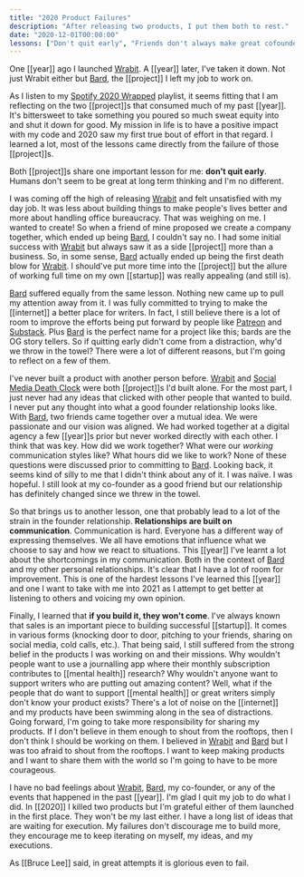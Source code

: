 ```yaml
---
title: "2020 Product Failures"
description: "After releasing two products, I put them both to rest."
date: "2020-12-01T00:00:00"
lessons: ["Don't quit early", "Friends don't always make great cofounders", "Relationships are built on communication", "If you build it, they won't come"]
---
```


One [[year]] ago I launched [Wrabit](/projects/wrabit). A [[year]] later, I've taken it down. Not just Wrabit either but [Bard](/projects/bard), the [[project]] I left my job to work on.

As I listen to my [Spotify 2020 Wrapped](https://open.spotify.com/genre/2020-page) playlist, it seems fitting that I am reflecting on the two [[project]]s that consumed much of my past [[year]]. It's bittersweet to take something you poured so much sweat equity into and shut it down for good. My mission in life is to have a positive impact with my code and 2020 saw my first true bout of effort in that regard. I learned a lot, most of the lessons came directly from the failure of those [[project]]s.

Both [[project]]s share one important lesson for me: **don't quit early**. Humans don't seem to be great at long term thinking and I'm no different.

I was coming off the high of releasing [Wrabit](/projects/wrabit) and felt unsatisfied with my day job. It was less about building things to make people's lives better and more about handling office bureaucracy. That was weighing on me. I wanted to create! So when a friend of mine proposed we create a company together, which ended up being [Bard](/projects/bard), I couldn't say no. I had some initial success with [Wrabit](/projects/wrabit) but always saw it as a side [[project]] more than a business. So, in some sense, [Bard](/projects/bard) actually ended up being the first death blow for [Wrabit](/projects/wrabit). I should've put more time into the [[project]] but the allure of working full time on my own [[startup]] was really appealing (and still is).

[Bard](/projects/bard) suffered equally from the same lesson. Nothing new came up to pull my attention away from it. I was fully committed to trying to make the [[internet]] a better place for writers. In fact, I still believe there is a lot of room to improve the efforts being put forward by people like [Patreon](https://patreon.com) and [Substack](https://substack.com). Plus [Bard](/projects/bard) is the perfect name for a project like this; bards are the OG story tellers. So if quitting early didn't come from a distraction, why'd we throw in the towel? There were a lot of different reasons, but I'm going to reflect on a few of them.

I've never built a product with another person before. [Wrabit](/projects/wrabit) and [Social Media Death Clock](/projects/social-media-death-clock) were both [[project]]s I'd built alone. For the most part, I just never had any ideas that clicked with other people that wanted to build. I never put any thought into what a good founder relationship looks like. With [Bard](/projects/bard), two friends came together over a mutual idea. We were passionate and our vision was aligned. We had worked together at a digital agency a few [[year]]s prior but never worked directly with each other. I think that was key. How did we work together? What were our *working* communication styles like? What hours did we like to work? None of these questions were discussed prior to committing to [Bard](/projects/bard). Looking back, it seems kind of silly to me that I didn't think about any of it. I was naïve. I was hopeful. I still look at my co-founder as a good friend but our relationship has definitely changed since we threw in the towel.

So that brings us to another lesson, one that probably lead to a lot of the strain in the founder relationship. **Relationships are built on communication**. Communication is hard. Everyone has a different way of expressing themselves. We all have emotions that influence what we choose to say and how we react to situations. This [[year]] I've learnt a lot about the shortcomings in my communication. Both in the context of [Bard](/projects/bard) and my other personal relationships. It's clear that I have a lot of room for improvement. This is one of the hardest lessons I've learned this [[year]] and one I want to take with me into 2021 as I attempt to get better at listening to others and voicing my own opinion.

Finally, I learned that **if you build it, they won't come**. I've always known that sales is an important piece to building successful [[startup]]. It comes in various forms (knocking door to door, pitching to your friends, sharing on social media, cold calls, etc.). That being said, I still suffered from the strong belief in the products I was working on and their missions. Why wouldn't people want to use a journalling app where their monthly subscription contributes to [[mental health]] research? Why wouldn't anyone want to support writers who are putting out amazing content? Well, what if the people that do want to support [[mental health]] or great writers simply don't know your product exists? There's a lot of noise on the [[internet]] and my products have been swimming along in the sea of distractions. Going forward, I'm going to take more responsibility for sharing my products. If I don't believe in them enough to shout from the rooftops, then I don't think I should be working on them. I believed in [Wrabit](/projects/wrabit) and [Bard](/projects/bard) but I was too afraid to shout from the rooftops. I want to keep making products and I want to share them with the world so I'm going to have to be more courageous.

I have no bad feelings about [Wrabit](/projects/wrabit), [Bard](/projects/bard), my co-founder, or any of the events that happened in the past [[year]]. I'm glad I quit my job to do what I did. In [[2020]] I killed two products but I'm grateful either of them launched in the first place. They won't be my last either. I have a long list of ideas that are waiting for execution. My failures don't discourage me to build more, they encourage me to keep iterating on myself, my ideas, and my executions.

As [[Bruce Lee]] said, in great attempts it is glorious even to fail.
